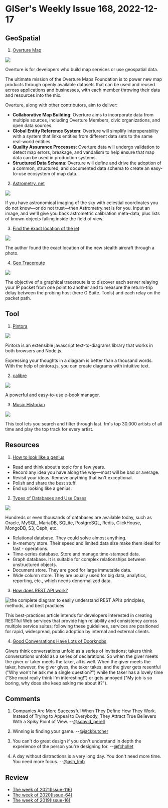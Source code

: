 # GISer's Weekly Issue 168, 2022-12-17

## GeoSpatial

1. [Overture Map](https://overturemaps.org/)

![](https://betanews.com/wp-content/uploads/2022/12/overture_maps_foundation-640x385.jpg)

Overture is for developers who build map services or use geospatial data.

The ultimate mission of the Overture Maps Foundation is to power new map products through openly available datasets that can be used and reused across applications and businesses, with each member throwing their data and resources into the mix.

Overture, along with other contributors, aim to deliver:

- **Collaborative Map Building**: Overture aims to incorporate data from multiple sources, including Overture Members, civic organizations, and open data sources.
- **Global Entity Reference System**: Overture will simplify interoperability with a system that links entities from different data sets to the same real-world entities.
- **Quality Assurance Processes**: Overture data will undergo validation to detect map errors, breakage, and vandalism to help ensure that map data can be used in production systems.
- **Structured Data Schema**: Overture will define and drive the adoption of a common, structured, and documented data schema to create an easy-to-use ecosystem of map data.

2. [Astrometry. net](https://nova.astrometry.net/)

![](https://pbs.twimg.com/media/Fja1jdZUoAIkJ43.jpg)

If you have astronomical imaging of the sky with celestial coordinates you do not know—or do not trust—then Astrometry.net is for you. Input an image, and we'll give you back astrometric calibration meta-data, plus lists of known objects falling inside the field of view.

3. [Find the exact location of the jet](https://threadreaderapp.com/thread/1600683623250030593.html)

![](https://pbs.twimg.com/media/Fja6Zi9VQAAgH58.jpg)

The author found the exact location of the new stealth aircraft through a photo.

4. [Geo Traceroute](https://geotraceroute.com/)

![](https://cdn.beekka.com/blogimg/asset/202212/bg2022121506.webp)

The objective of a graphical traceroute is to discover each server relaying your IP packet from one point to another and to measure the return-trip delay between the probing host (here G Suite. Tools) and each relay on the packet path.

## Tool

1. [Pintora](https://github.com/hikerpig/pintora)

![](https://nodeweekly.com/link/133148/web)

Pintora is an extensible javascript text-to-diagrams library that works in both browsers and Node.js.

Expressing your thoughts in a diagram is better than a thousand words. With the help of pintora.js, you can create diagrams with intuitive text.

2. [calibre](https://calibre-ebook.com/download)

![](https://calibre-ebook.com/resources/img/home-feature.jpg)

A powerful and easy-to-use e-book manager.

3. [Music Historian](https://musichistorian.org/)

![](https://imgs.zhubai.love/deade5544b774100b56018d30146dfa8.png)

This tool lets you search and filter through last. fm's top 30.000 artists of all time and play the top track for every artist.

## Resources

1. [How to look like a genius](https://twitter.com/JamesClear/status/1382744776903118849)

- Read and think about a topic for a few years.
- Record any idea you have along the way—most will be bad or average.
- Revisit your ideas. Remove anything that isn't exceptional.
- Polish and share the best stuff.
- End up looking like a genius.

2. [Types of Databases and Use Cases](https://blog.bytebytego.com/p/ep36-types-of-databases-and-use-cases)

![](https://substackcdn.com/image/fetch/w_1456,c_limit,f_webp,q_auto:good,fl_progressive:steep/https%3A%2F%2Fbucketeer-e05bbc84-baa3-437e-9518-adb32be77984.s3.amazonaws.com%2Fpublic%2Fimages%2F31662535-c0e6-43ee-adcb-c0349a431368_3141x2685.jpeg)

Hundreds or even thousands of databases are available today, such as Oracle, MySQL, MariaDB, SQLite, PostgreSQL, Redis, ClickHouse, MongoDB, S3, Ceph, etc.

- Relational database. They could solve almost anything.
- In-memory store. Their speed and limited data size make them ideal for fast - operations.
- Time-series database. Store and manage time-stamped data.
- Graph database. It is suitable for complex relationships between unstructured objects.
- Document store. They are good for large immutable data.
- Wide column store. They are usually used for big data, analytics, reporting, etc., which needs denormalized data.

3. [How does REST API work?](https://blog.devgenius.io/best-practice-and-cheat-sheet-for-rest-api-design-6a6e12dfa89f?gi=f8699123d274)

![the complete diagram to easily understand REST API’s principles, methods, and best practices](https://miro.medium.com/max/720/1*lFGlOSW19H184tUt9DhvUg@2x.webp)

This best-practices article intends for developers interested in creating RESTful Web services that provide high reliability and consistency across multiple service suites; following these guidelines, services are positioned for rapid, widespread, public adoption by internal and external clients.

4. [Good Conversations Have Lots of Doorknobs](https://experimentalhistory.substack.com/p/good-conversations-have-lots-of-doorknobs)

Givers think conversations unfold as a series of invitations; takers think conversations unfold as a series of declarations. So when the giver meets the giver or taker meets the taker, all is well. When the giver meets the taker, however, the giver gives, the taker takes, and the giver gets resentful ("Why won't he ask me a single question?") while the taker has a lovely time ("She must really think I'm interesting!") or gets annoyed ("My job is so boring, why does she keep asking me about it?").

## Comments

1. Companies Are More Successful When They Define How They Work. Instead of Trying to Appeal to Everybody, They Attract True Believers With a Spiky Point of View.
   --[@sdavid_perell](https://twitter.com/david_perell/status/1600156574386823168)

2. Winning is finding your game.
   --[@jackbutcher](https://twitter.com/jackbutcher/status/1601989955856785408)

3. You can't do great design if you don't understand in depth the experience of the person you're designing for.
   --[@fchollet](https://twitter.com/fchollet/status/1601397418066837511)

4. A day without distractions is a very long day. You don't need more time. You need more focus.
   --[@ash_lmb](https://twitter.com/ash_lmb/status/1575108089711165441)

## Review

- [The week of 2021(Issue-116)](https://github.com/lkcozy/weekly/blob/master/docs/2021/issue-116.md)
- [The week of 2020(Issue-64)](https://github.com/lkcozy/weekly/blob/master/docs/2020/issue-64.md)
- [The week of 2019(Issue-16)](https://github.com/lkcozy/weekly/blob/master/docs/2019/issue-16.md)
